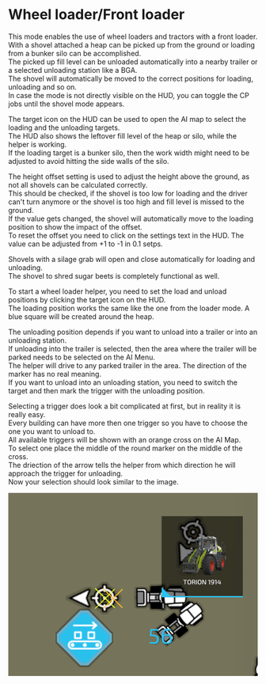 # Wheel loader/Front loader

  
This mode enables the use of wheel loaders and tractors with a front loader.   
With a shovel attached a heap can be picked up from the ground or loading from a bunker silo can be accomplished.  
The picked up fill level can be unloaded automatically into a nearby trailer or a selected unloading station like a BGA.  
The shovel will automatically be moved to the correct positions for loading, unloading and so on.  
In case the mode is not directly visible on the HUD, you can toggle the CP jobs until the shovel mode appears.  
  
The target icon on the HUD can be used to open the AI map to select the loading and the unloading targets.  
The HUD also shows the leftover fill level of the heap or silo, while the helper is working.  
If the loading target is a bunker silo, then the work width might need to be adjusted to avoid hitting the side walls of the silo.  
  
The height offset setting is used to adjust the height above the ground, as not all shovels can be calculated correctly.   
This should be checked, if the shovel is too low for loading and the driver can't turn anymore or the shovel is too high and fill level is missed to the ground.  
If the value gets changed, the shovel will automatically move to the loading position to show the impact of the offset.  
To reset the offset you need to click on the settings text in the HUD. The value can be adjusted from +1 to -1 in 0.1 setps.  
  
Shovels with a silage grab will open and close automatically for loading and unloading.  
The shovel to shred sugar beets is completely functional as well.  

  
To start a wheel loader helper, you need to set the load and unload positions by clicking the target icon on the HUD.  
The loading position works the same like the one from the loader mode. A blue square will be created around the heap.  
  
The unloading position depends if you want to unload into a trailer or into an unloading station.  
If unloading into the trailer is selected, then the area where the trailer will be parked needs to be selected on the AI Menu.  
The helper will drive to any parked trailer in the area. The direction of the marker has no real meaning.  
If you want to unload into an unloading station, you need to switch the target and then mark the trigger with the unloading position.  

  
Selecting a trigger does look a bit complicated at first, but in reality it is really easy.  
Every building can have more then one trigger so you have to choose the one you want to unload to.  
All available triggers will be shown with an orange cross on the AI Map.  
To select one place the middle of the round marker on the middle of the cross.  
The driection of the arrow tells the helper from which direction he will approach the trigger for unloading.  
Now your selection should look similar to the image.  

![Image](../assets/images/shovelloadertrigger_0_0_830_610.png)

